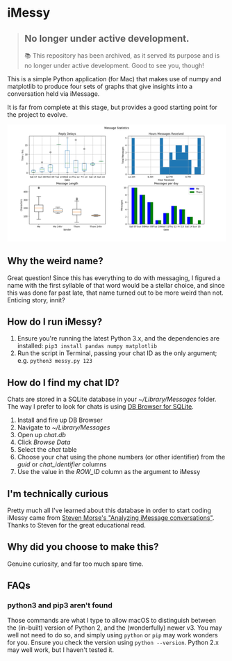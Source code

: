 # iMessy

> ## No longer under active development.
>
>  📚 This repository has been archived, as it served its purpose and is no longer under active development. Good to see you, though!

This is a simple Python application (for Mac) that makes use of numpy and matplotlib to produce four sets of graphs that give insights into a conversation held via iMessage.

It is far from complete at this stage, but provides a good starting point for the project to evolve.

![iMessy graphs screenshot](https://github.com/dylanjboyd/imessy/raw/master/screenshot.png)

## Why the weird name?
Great question! Since this has everything to do with messaging, I figured a name with the first syllable of that word would be a stellar choice, and since this was done far past late, that name turned out to be more weird than not. Enticing story, innit?

## How do I run iMessy?
1. Ensure you're running the latest Python 3.x, and the dependencies are installed: `pip3 install pandas numpy matplotlib`
2. Run the script in Terminal, passing your chat ID as the only argument; e.g. `python3 messy.py 123`

## How do I find my chat ID?
Chats are stored in a SQLite database in your *~/Library/Messages* folder. The way I prefer to look for chats is using [DB Browser for SQLite](http://sqlitebrowser.org). 

1. Install and fire up DB Browser
2. Navigate to *~/Library/Messages*
3. Open up *chat.db*
4. Click *Browse Data*
5. Select the *chat* table
6. Choose your chat using the phone numbers (or other identifier) from the *guid* or *chat_identifier* columns
7. Use the value in the *ROW_ID* column as the argument to iMessy

## I'm technically curious
Pretty much all I've learned about this database in order to start coding iMessy came from [Steven Morse's "Analyzing iMessage conversations"](https://stmorse.github.io/journal/iMessage.html). Thanks to Steven for the great educational read.

## Why did you choose to make this?
Genuine curiosity, and far too much spare time.

## FAQs
### python3 and pip3 aren't found
Those commands are what I type to allow macOS to distinguish between the (in-built) version of Python 2, and the (wonderfully) newer v3. You may well not need to do so, and simply using `python` or `pip` may work wonders for you. Ensure you check the version using `python --version`. Python 2.x may well work, but I haven't tested it.
